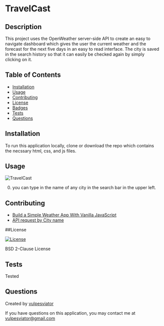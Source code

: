 # TravelCast

## Description

This project uses the OpenWeather server-side API to create an easy to navigate dashboard which gives the user the current weather and the forecast for the next five days in an easy to read interface. The city is saved in the search history so that it can easily be checked again by simply clicking on it. 

## Table of Contents 

- [Installation](#installation)
- [Usage](#usage)
- [Contributing](#contributing)
- [License](#license)
- [Badges](#badges)
- [Tests](#tests)
- [Questions](#questions)

## Installation

To run this application locally, clone or download the repo which contains the necssary html, css, and js files. 

## Usage

![TravelCast](https://github.com/vulpesviator/06-weather-dashboard/assets/123843930/5993cdd1-5606-43a7-8857-3ce1e5224b3f)

0. you can type in the name of any city in the search bar in the upper left.


## Contributing

- [Build a Simple Weather App With Vanilla JavaScript](https://webdesign.tutsplus.com/tutorials/build-a-simple-weather-app-with-vanilla-javascript--cms-33893)
- [API request by City name](https://openweathermap.org/current#name)


##License
  
  [![License](https://img.shields.io/badge/License-BSD_2--Clause-orange.svg)](https://opensource.org/licenses/BSD-2-Clause)

  BSD 2-Clause License

## Tests

Tested

## Questions

Created by [vulpesviator](http://github.com/vulpesviator)

If you have questions on this application, you may contact me at vulpesviator@gmail.com
